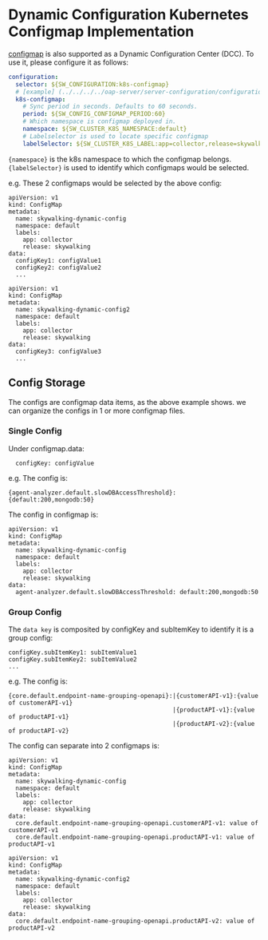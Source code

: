 # Dynamic Configuration Kubernetes Configmap Implementation

[configmap](https://kubernetes.io/docs/concepts/configuration/configmap/) is also supported as a Dynamic Configuration Center (DCC). To use it, please configure it as follows:

```yaml
configuration:
  selector: ${SW_CONFIGURATION:k8s-configmap}
  # [example] (../../../../oap-server/server-configuration/configuration-k8s-configmap/src/test/resources/skywalking-dynamic-configmap.example.yaml)
  k8s-configmap:
    # Sync period in seconds. Defaults to 60 seconds.
    period: ${SW_CONFIG_CONFIGMAP_PERIOD:60}
    # Which namespace is configmap deployed in.
    namespace: ${SW_CLUSTER_K8S_NAMESPACE:default}
    # Labelselector is used to locate specific configmap
    labelSelector: ${SW_CLUSTER_K8S_LABEL:app=collector,release=skywalking}
```
`{namespace}` is the k8s namespace to which the configmap belongs.
`{labelSelector}` is used to identify which configmaps would be selected.

e.g. These 2 configmaps would be selected by the above config:
```
apiVersion: v1
kind: ConfigMap
metadata:
  name: skywalking-dynamic-config
  namespace: default
  labels:
    app: collector
    release: skywalking
data:
  configKey1: configValue1
  configKey2: configValue2
  ...
```
```
apiVersion: v1
kind: ConfigMap
metadata:
  name: skywalking-dynamic-config2
  namespace: default
  labels:
    app: collector
    release: skywalking
data:
  configKey3: configValue3
  ...
```

## Config Storage
The configs are configmap data items, as the above example shows. we can organize the configs in 1 or more configmap files.
### Single Config
Under configmap.data:
```
  configKey: configValue
```
e.g. The config is:
```
{agent-analyzer.default.slowDBAccessThreshold}:{default:200,mongodb:50}
```
The config in configmap is:
```
apiVersion: v1
kind: ConfigMap
metadata:
  name: skywalking-dynamic-config
  namespace: default
  labels:
    app: collector
    release: skywalking
data:
  agent-analyzer.default.slowDBAccessThreshold: default:200,mongodb:50
```
### Group Config
The `data key` is composited by configKey and subItemKey to identify it is a group config:
```
configKey.subItemKey1: subItemValue1
configKey.subItemKey2: subItemValue2
...
```
e.g. The config is:
```
{core.default.endpoint-name-grouping-openapi}:|{customerAPI-v1}:{value of customerAPI-v1}
                                              |{productAPI-v1}:{value of productAPI-v1}
                                              |{productAPI-v2}:{value of productAPI-v2}
```
The config can separate into 2 configmaps is:
```
apiVersion: v1
kind: ConfigMap
metadata:
  name: skywalking-dynamic-config
  namespace: default
  labels:
    app: collector
    release: skywalking
data:
  core.default.endpoint-name-grouping-openapi.customerAPI-v1: value of customerAPI-v1
  core.default.endpoint-name-grouping-openapi.productAPI-v1: value of productAPI-v1
```
```
apiVersion: v1
kind: ConfigMap
metadata:
  name: skywalking-dynamic-config2
  namespace: default
  labels:
    app: collector
    release: skywalking
data:
  core.default.endpoint-name-grouping-openapi.productAPI-v2: value of productAPI-v2
```